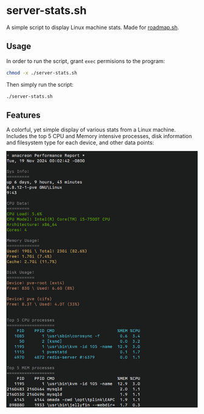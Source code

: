 # server-stats.sh

A simple script to display Linux machine stats. Made for [roadmap.sh](https://roadmap.sh/projects/server-stats).

## Usage

In order to run the script, grant `exec` permisions to the program:

```bash
chmod -x ./server-stats.sh
```

Then simply run the script:

```bash
./server-stats.sh
```

## Features

A colorful, yet simple display of various stats from a Linux machine. Includes the top 5 CPU and Memory intensive processes, disk information and filesystem type for each device, and other data points:

![server-stats](server-stats.png)

